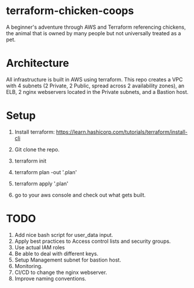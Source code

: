 # terraform-chicken-coops
A beginner's adventure through AWS and Terraform referencing chickens, the animal that is owned by many people but not universally treated as a pet.

# Architecture
All infrastructure is built in AWS using terraform.
This repo creates a VPC with 4 subnets (2 Private, 2 Public, spread across 2 availability zones), an ELB, 2 nginx webservers located in the Private subnets, and a Bastion host.

# Setup
1. Install terraform: https://learn.hashicorp.com/tutorials/terraform/install-cli

1. Git clone the repo.

1. terraform init

1. terraform plan -out '<name>.plan'

1. terraform apply '<name>.plan'

1. go to your aws console and check out what gets built.

# TODO
1. Add nice bash script for user_data input.
1. Apply best practices to Access control lists and security groups.
1. Use actual IAM roles
1. Be able to deal with different keys.
1. Setup Management subnet for bastion host.
1. Monitoring.
1. CI/CD to change the nginx webserver.
1. Improve naming conventions.
